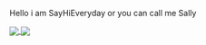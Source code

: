 <p>Hello i am SayHiEveryday or you can call me Sally</p>
<a href="#">
  <img align="center" src="https://github-readme-stats.vercel.app/api?username=SayHiEveryday&count_private=true&show_icons=true&theme=tokyonight" />
</a>
<a href="#">
  <img align="center" src="https://github-readme-stats.vercel.app/api/top-langs/?username=SayHiEveryday&theme=tokyonight&layout=compact" />
</a>
